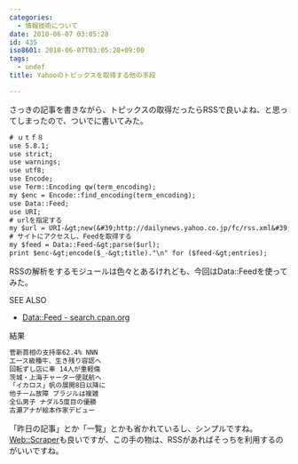 ```yaml
---
categories:
  - 情報技術について
date: 2010-06-07 03:05:28
id: 435
iso8601: 2010-06-07T03:05:28+09:00
tags:
  - undef
title: Yahooのトピックスを取得する他の手段

---
```


<p>さっきの記事を書きながら、トピックスの取得だったらRSSで良いよね、と思ってしまったので、ついでに書いてみた。</p>

```default
# ｕｔｆ８
use 5.8.1;
use strict;
use warnings;
use utf8;
use Encode;
use Term::Encoding qw(term_encoding);
my $enc = Encode::find_encoding(term_encoding);
use Data::Feed;
use URI;
# urlを指定する
my $url = URI-&gt;new(&#39;http://dailynews.yahoo.co.jp/fc/rss.xml&#39;);
# サイトにアクセスし、Feedを取得する
my $feed = Data::Feed-&gt;parse($url);
print $enc-&gt;encode($_-&gt;title)."\n" for ($feed-&gt;entries);
```

<p>RSSの解析をするモジュールは色々とあるけれども、今回はData::Feedを使ってみた。</p>

<div>
<p>SEE ALSO</p>
<ul>
<li><a href="http://search.cpan.org/dist/Data-Feed/lib/Data/Feed.pm">Data::Feed - search.cpan.org</a></li>
</ul>
</div>

<p>
結果</p>

```default
菅新首相の支持率62.4% NNN
エース級種牛、生き残り容認へ
回転ずし店に車 14人が重軽傷
茨城・上海チャーター便就航へ
「イカロス」帆の展開8日以降に
他チーム故障 ブラジルは複雑
全仏男子 ナダル5度目の優勝
古瀬アナが絵本作家デビュー
```

<p>「昨日の記事」とか「一覧」とかも省かれているし、シンプルですね。
<a href="http://search.cpan.org/dist/Web-Scraper/lib/Web/Scraper.pm">Web::Scraper</a>も良いですが、この手の物は、RSSがあればそっちを利用するのがいいですね。</p>
    	